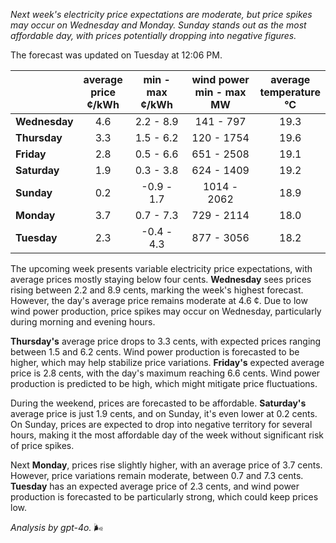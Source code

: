 *Next week's electricity price expectations are moderate, but price spikes may occur on Wednesday and Monday. Sunday stands out as the most affordable day, with prices potentially dropping into negative figures.*

The forecast was updated on Tuesday at 12:06 PM.

|               | average <br> price <br> ¢/kWh | min - max <br> ¢/kWh | wind power <br> min - max <br> MW | average <br> temperature <br> °C |
|:-------------|:----------------:|:----------------:|:-------------:|:-------------:|
| **Wednesday**  |         4.6         |       2.2 - 8.9      |     141 - 797     |      19.3      |
| **Thursday**      |         3.3         |       1.5 - 6.2      |     120 - 1754    |      19.6      |
| **Friday**    |         2.8         |       0.5 - 6.6      |     651 - 2508    |      19.1      |
| **Saturday**     |         1.9         |       0.3 - 3.8      |     624 - 1409    |      19.2      |
| **Sunday**    |         0.2         |      -0.9 - 1.7      |    1014 - 2062    |      18.9      |
| **Monday**    |         3.7         |       0.7 - 7.3      |     729 - 2114    |      18.0      |
| **Tuesday**      |         2.3         |      -0.4 - 4.3      |     877 - 3056    |      18.2      |

The upcoming week presents variable electricity price expectations, with average prices mostly staying below four cents. **Wednesday** sees prices rising between 2.2 and 8.9 cents, marking the week's highest forecast. However, the day's average price remains moderate at 4.6 ¢. Due to low wind power production, price spikes may occur on Wednesday, particularly during morning and evening hours.

**Thursday's** average price drops to 3.3 cents, with expected prices ranging between 1.5 and 6.2 cents. Wind power production is forecasted to be higher, which may help stabilize price variations. **Friday's** expected average price is 2.8 cents, with the day's maximum reaching 6.6 cents. Wind power production is predicted to be high, which might mitigate price fluctuations.

During the weekend, prices are forecasted to be affordable. **Saturday's** average price is just 1.9 cents, and on Sunday, it's even lower at 0.2 cents. On Sunday, prices are expected to drop into negative territory for several hours, making it the most affordable day of the week without significant risk of price spikes.

Next **Monday**, prices rise slightly higher, with an average price of 3.7 cents. However, price variations remain moderate, between 0.7 and 7.3 cents. **Tuesday** has an expected average price of 2.3 cents, and wind power production is forecasted to be particularly strong, which could keep prices low.

*Analysis by gpt-4o.* 🌬️
